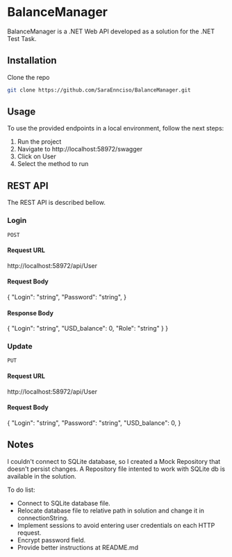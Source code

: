 # BalanceManager

BalanceManager is a .NET Web API developed as a solution for the .NET Test Task.

## Installation

Clone the repo
```bash
git clone https://github.com/SaraEnnciso/BalanceManager.git
```

## Usage

To use the provided endpoints in a local environment, follow the next steps: 

1. Run the project
2. Navigate to http://localhost:58972/swagger
3. Click on User
4. Select the method to run

## REST API

The REST API is described bellow.

### Login
`POST`

#### Request URL
http://localhost:58972/api/User

#### Request Body
{
  "Login": "string",
  "Password": "string",
}

#### Response Body
{
  "Login": "string",
  "USD_balance": 0,
  "Role": "string"
  }
}

### Update
`PUT`

#### Request URL
http://localhost:58972/api/User

#### Request Body
{
  "Login": "string",
  "Password": "string",
  "USD_balance": 0,
}

## Notes

I couldn't connect to SQLite database, so I created a Mock Repository that doesn't persist changes. A Repository file intented to work with SQLite db is available in the solution.

To do list:
- Connect to SQLite database file.
- Relocate database file to relative path in solution and change it in connectionString.
- Implement sessions to avoid entering user credentials on each HTTP request.
- Encrypt password field.
- Provide better instructions at README.md
